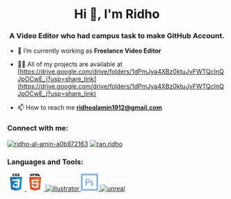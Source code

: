 <h1 align="center">Hi 👋, I'm Ridho</h1>
<h3 align="center">A Video Editor who had campus task to make GitHub Account.</h3>

- 🔭 I’m currently working as **Freelance Video Editor**

- 👨‍💻 All of my projects are available at [https://drive.google.com/drive/folders/1dPmJya4XBz0ktuJvFWTQcInQJpOCwE_j?usp=share_link](https://drive.google.com/drive/folders/1dPmJya4XBz0ktuJvFWTQcInQJpOCwE_j?usp=share_link)

- 📫 How to reach me **ridhoalamin1912@gmail.com**

<h3 align="left">Connect with me:</h3>
<p align="left">
<a href="https://linkedin.com/in/ridho-al-amin-a0b972163" target="blank"><img align="center" src="https://raw.githubusercontent.com/rahuldkjain/github-profile-readme-generator/master/src/images/icons/Social/linked-in-alt.svg" alt="ridho-al-amin-a0b972163" height="30" width="40" /></a>
<a href="https://instagram.com/ran.ridho" target="blank"><img align="center" src="https://raw.githubusercontent.com/rahuldkjain/github-profile-readme-generator/master/src/images/icons/Social/instagram.svg" alt="ran.ridho" height="30" width="40" /></a>
</p>

<h3 align="left">Languages and Tools:</h3>
<p align="left"> <a href="https://www.w3schools.com/css/" target="_blank" rel="noreferrer"> <img src="https://raw.githubusercontent.com/devicons/devicon/master/icons/css3/css3-original-wordmark.svg" alt="css3" width="40" height="40"/> </a> <a href="https://www.w3.org/html/" target="_blank" rel="noreferrer"> <img src="https://raw.githubusercontent.com/devicons/devicon/master/icons/html5/html5-original-wordmark.svg" alt="html5" width="40" height="40"/> </a> <a href="https://www.adobe.com/in/products/illustrator.html" target="_blank" rel="noreferrer"> <img src="https://www.vectorlogo.zone/logos/adobe_illustrator/adobe_illustrator-icon.svg" alt="illustrator" width="40" height="40"/> </a> <a href="https://www.photoshop.com/en" target="_blank" rel="noreferrer"> <img src="https://raw.githubusercontent.com/devicons/devicon/master/icons/photoshop/photoshop-line.svg" alt="photoshop" width="40" height="40"/> </a> <a href="https://unrealengine.com/" target="_blank" rel="noreferrer"> <img src="https://raw.githubusercontent.com/kenangundogan/fontisto/036b7eca71aab1bef8e6a0518f7329f13ed62f6b/icons/svg/brand/unreal-engine.svg" alt="unreal" width="40" height="40"/> </a> </p>
